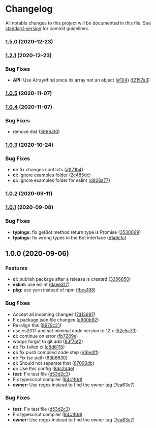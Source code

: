 # Changelog

All notable changes to this project will be documented in this file. See [standard-version](https://github.com/conventional-changelog/standard-version) for commit guidelines.

### [1.5.0](https://github.com/zhycorp/node-zhycorp/compare/v1.2.1...v1.5.0) (2020-12-23)

### [1.2.1](https://github.com/zhycorp/node-zhycorp/compare/v1.2.0...v1.2.1) (2020-12-23)


### Bug Fixes

* **API:** Use Array#find since its array not an object ([#104](https://github.com/zhycorp/node-zhycorp/issues/104)) ([f2157a3](https://github.com/zhycorp/node-zhycorp/commit/f2157a37569d48084704a1779ae3e82cd9ce9309))

### [1.0.5](https://github.com/zhycorp/node-zhycorp/compare/v1.0.4...v1.0.5) (2020-11-07)

### [1.0.4](https://github.com/zhycorp/node-zhycorp/compare/v1.0.3...v1.0.4) (2020-11-07)


### Bug Fixes

* remove dist ([5966a10](https://github.com/zhycorp/node-zhycorp/commit/5966a10025464591bcc7bb39020d76a3a2143cb1))

### [1.0.3](https://github.com/zhycorp/node-zhycorp/compare/v1.0.2...v1.0.3) (2020-10-24)


### Bug Fixes

* **ci:** fix changes conflicts ([a1f71b4](https://github.com/zhycorp/node-zhycorp/commit/a1f71b4a3089ec67a46c01ab588b8de8c89a8033))
* **ci:** Ignore examples folder ([2c485dc](https://github.com/zhycorp/node-zhycorp/commit/2c485dc5e549d12b27cde250efa33b6f372d3c01))
* **ci:** Ignore examples folder for eslint ([d928a77](https://github.com/zhycorp/node-zhycorp/commit/d928a77614f5d6e82f66a66a7061609f753bc4db))

### [1.0.2](https://github.com/zhycorp/node-zhycorp/compare/v1.0.1...v1.0.2) (2020-09-11)

### [1.0.1](https://github.com/zhycorp/node-zhycorp/compare/v1.0.0...v1.0.1) (2020-09-08)


### Bug Fixes

* **typings:** fix getBot method return type is Promise<any> ([3530069](https://github.com/zhycorp/node-zhycorp/commit/35300698d651c71edfda539ba4306e6351ab4126))
* **typings:** fix wrong types in the Bot interface ([e1a6cfc](https://github.com/zhycorp/node-zhycorp/commit/e1a6cfc450bc6fd15b3c80bf91de1bbd0490e15f))

## 1.0.0 (2020-09-06)


### Features

* **ci:** publish package after a release is created ([3356850](https://github.com/zhycorp/node-zhycorp/commit/33568502c800cabe1aeb2036f9445d58abbb3e77))
* **eslint:** use eslint ([daee317](https://github.com/zhycorp/node-zhycorp/commit/daee31778d24812ea85138e948b2104dcb7abedc))
* **pkg:** use yarn instead of npm ([fbca198](https://github.com/zhycorp/node-zhycorp/commit/fbca198edd3e993a4f51368fcc9ebcecf18979af))


### Bug Fixes

* Accept all incoming changes ([7d13997](https://github.com/zhycorp/node-zhycorp/commit/7d13997a3011bec156e7537a4db766222d434a31))
* Fix package.json file changes ([e900b92](https://github.com/zhycorp/node-zhycorp/commit/e900b92d315e9bfe1360da94b6fb4d2652a6c841))
* Re-align this ([8979c21](https://github.com/zhycorp/node-zhycorp/commit/8979c215ccf523b104bc55bf81b9af1f326d4edb))
* use es2017 and set minimal node version to 12.x ([52e5c73](https://github.com/zhycorp/node-zhycorp/commit/52e5c73e5ce1aae422b530a2084c5ff8abf50453))
* **ci:** continue on error ([fb7289e](https://github.com/zhycorp/node-zhycorp/commit/fb7289e2c1bc3bc86806437f62a42952ec3718db))
* woops forgot to git add ([83f7bf2](https://github.com/zhycorp/node-zhycorp/commit/83f7bf2477689392257d53516cfca9f510126226))
* **ci:** Fix failed ci ([c6d6115](https://github.com/zhycorp/node-zhycorp/commit/c6d6115f03e8b9abf17f14edc49cde1ed1c2d73e))
* **ci:** fix push compiled code step ([e16e4ff](https://github.com/zhycorp/node-zhycorp/commit/e16e4ff008975ba004d14bba78e6b8e8363873c9))
* **ci:** Fix tsc path ([63b6630](https://github.com/zhycorp/node-zhycorp/commit/63b66300bf67a8672465ffb1edce1b195a5c387b))
* **ci:** Should not separate that ([87092db](https://github.com/zhycorp/node-zhycorp/commit/87092db7920242e71efb4877eb1351e9725dd154))
* **ci:** Use this config ([8dc2d4e](https://github.com/zhycorp/node-zhycorp/commit/8dc2d4eb0c5d846a731c9cf34745dbda1c3a34dd))
* **test:** Fix test file ([d53d2c3](https://github.com/zhycorp/node-zhycorp/commit/d53d2c3a83ecc1a65328718a3c39f5c87a9c4df1))
* Fix typescript compiler ([84c1f0d](https://github.com/zhycorp/node-zhycorp/commit/84c1f0d33f247338f563d63acfb7b97a0011d512))
* **owner:** Use regex instead to find the owner tag ([7ea63e7](https://github.com/zhycorp/node-zhycorp/commit/7ea63e7418c67dcfbdadb2333029624b77c7c843))


### Bug Fixes

* **test:** Fix test file ([d53d2c3](https://github.com/KurokuTetsuya/node-zhycorp/commit/d53d2c3a83ecc1a65328718a3c39f5c87a9c4df1))
* Fix typescript compiler ([84c1f0d](https://github.com/KurokuTetsuya/node-zhycorp/commit/84c1f0d33f247338f563d63acfb7b97a0011d512))
* **owner:** Use regex instead to find the owner tag ([7ea63e7](https://github.com/KurokuTetsuya/node-zhycorp/commit/7ea63e7418c67dcfbdadb2333029624b77c7c843))
